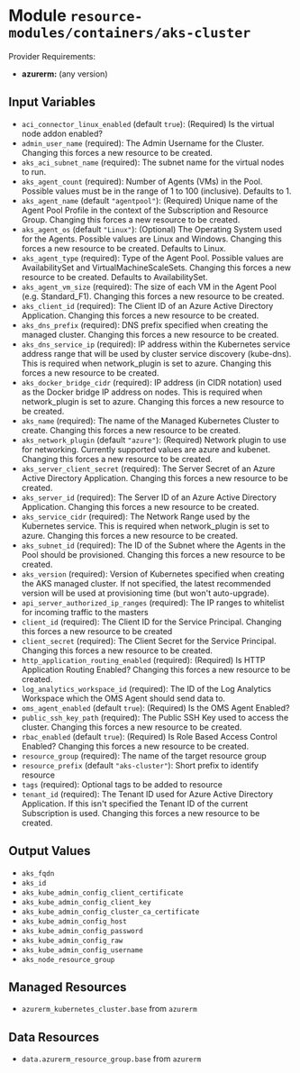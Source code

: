 
# Module `resource-modules/containers/aks-cluster`

Provider Requirements:
* **azurerm:** (any version)

## Input Variables
* `aci_connector_linux_enabled` (default `true`): (Required) Is the virtual node addon enabled?
* `admin_user_name` (required): The Admin Username for the Cluster. Changing this forces a new resource to be created.
* `aks_aci_subnet_name` (required): The subnet name for the virtual nodes to run.
* `aks_agent_count` (required): Number of Agents (VMs) in the Pool. Possible values must be in the range of 1 to 100 (inclusive). Defaults to 1.
* `aks_agent_name` (default `"agentpool"`): (Required) Unique name of the Agent Pool Profile in the context of the Subscription and Resource Group. Changing this forces a new resource to be created.
* `aks_agent_os` (default `"Linux"`): (Optional) The Operating System used for the Agents. Possible values are Linux and Windows. Changing this forces a new resource to be created. Defaults to Linux.
* `aks_agent_type` (required): Type of the Agent Pool. Possible values are AvailabilitySet and VirtualMachineScaleSets. Changing this forces a new resource to be created. Defaults to AvailabilitySet.
* `aks_agent_vm_size` (required): The size of each VM in the Agent Pool (e.g. Standard_F1). Changing this forces a new resource to be created.
* `aks_client_id` (required):  The Client ID of an Azure Active Directory Application. Changing this forces a new resource to be created.
* `aks_dns_prefix` (required): DNS prefix specified when creating the managed cluster. Changing this forces a new resource to be created.
* `aks_dns_service_ip` (required): IP address within the Kubernetes service address range that will be used by cluster service discovery (kube-dns). This is required when network_plugin is set to azure. Changing this forces a new resource to be created.
* `aks_docker_bridge_cidr` (required): IP address (in CIDR notation) used as the Docker bridge IP address on nodes. This is required when network_plugin is set to azure. Changing this forces a new resource to be created.
* `aks_name` (required): The name of the Managed Kubernetes Cluster to create. Changing this forces a new resource to be created.
* `aks_network_plugin` (default `"azure"`):  (Required) Network plugin to use for networking. Currently supported values are azure and kubenet. Changing this forces a new resource to be created.
* `aks_server_client_secret` (required): The Server Secret of an Azure Active Directory Application. Changing this forces a new resource to be created.
* `aks_server_id` (required): The Server ID of an Azure Active Directory Application. Changing this forces a new resource to be created.
* `aks_service_cidr` (required): The Network Range used by the Kubernetes service. This is required when network_plugin is set to azure. Changing this forces a new resource to be created.
* `aks_subnet_id` (required): The ID of the Subnet where the Agents in the Pool should be provisioned. Changing this forces a new resource to be created.
* `aks_version` (required): Version of Kubernetes specified when creating the AKS managed cluster. If not specified, the latest recommended version will be used at provisioning time (but won't auto-upgrade).
* `api_server_authorized_ip_ranges` (required): The IP ranges to whitelist for incoming traffic to the masters
* `client_id` (required):  The Client ID for the Service Principal. Changing this forces a new resource to be created
* `client_secret` (required): The Client Secret for the Service Principal. Changing this forces a new resource to be created.
* `http_application_routing_enabled` (required): (Required) Is HTTP Application Routing Enabled? Changing this forces a new resource to be created.
* `log_analytics_workspace_id` (required): The ID of the Log Analytics Workspace which the OMS Agent should send data to.
* `oms_agent_enabled` (default `true`): (Required) Is the OMS Agent Enabled?
* `public_ssh_key_path` (required): The Public SSH Key used to access the cluster. Changing this forces a new resource to be created.
* `rbac_enabled` (default `true`): (Required) Is Role Based Access Control Enabled? Changing this forces a new resource to be created.
* `resource_group` (required): The name of the target resource group
* `resource_prefix` (default `"aks-cluster"`): Short prefix to identify resource
* `tags` (required): Optional tags to be added to resource
* `tenant_id` (required): The Tenant ID used for Azure Active Directory Application. If this isn't specified the Tenant ID of the current Subscription is used. Changing this forces a new resource to be created.

## Output Values
* `aks_fqdn`
* `aks_id`
* `aks_kube_admin_config_client_certificate`
* `aks_kube_admin_config_client_key`
* `aks_kube_admin_config_cluster_ca_certificate`
* `aks_kube_admin_config_host`
* `aks_kube_admin_config_password`
* `aks_kube_admin_config_raw`
* `aks_kube_admin_config_username`
* `aks_node_resource_group`

## Managed Resources
* `azurerm_kubernetes_cluster.base` from `azurerm`

## Data Resources
* `data.azurerm_resource_group.base` from `azurerm`

